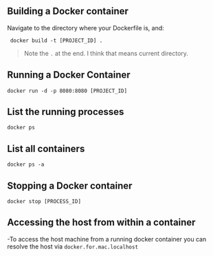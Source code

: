 
## Building a Docker container

Navigate to the directory where your Dockerfile is, and:

```
 docker build -t [PROJECT_ID] .
```

> Note the `.` at the end. I think that means current directory.

## Running a Docker Container

```
docker run -d -p 8080:8080 [PROJECT_ID]
```

## List the running processes

```
docker ps
```

## List all containers

```
docker ps -a
```

## Stopping a Docker container

```
docker stop [PROCESS_ID]
```

## Accessing the host from within a container
-To access the host machine from a running docker container you can resolve the host via `docker.for.mac.localhost`
